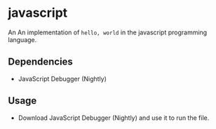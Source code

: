 # javascript

An An implementation of `hello, world` in the javascript programming language.

## Dependencies

- JavaScript Debugger (Nightly)

## Usage
- Download JavaScript Debugger (Nightly) and use it to run the file.